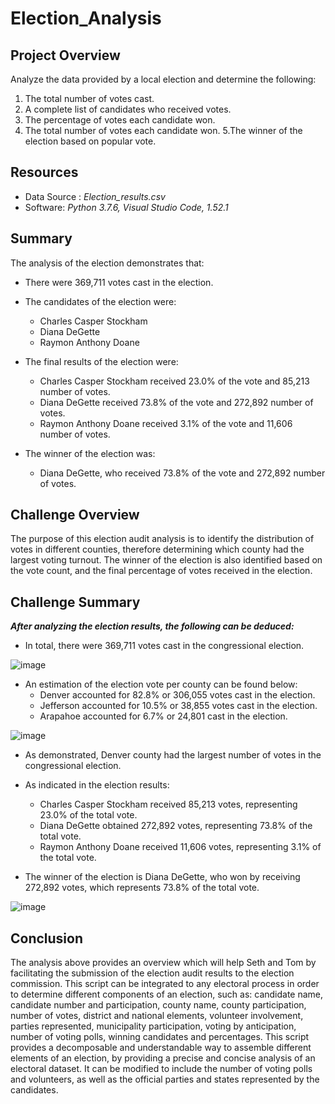 # Election_Analysis

## Project Overview

Analyze the data provided by a local election and determine the following:

1. The total number of votes cast.
2. A complete list of candidates who received votes.
3. The percentage of votes each candidate won.
4. The total number of votes each candidate won.
5.The winner of the election based on popular vote.

## Resources

- Data Source : *Election_results.csv*
- Software: *Python 3.7.6,* *Visual Studio Code, 1.52.1*

## Summary
The analysis of the election demonstrates that: 

 - There were 369,711 votes cast in the election.

 - The candidates of the election were:
    - Charles Casper Stockham
    - Diana DeGette
    - Raymon Anthony Doane
  
 - The final results of the election were:
    - Charles Casper Stockham received 23.0% of the vote and 85,213 number of votes.
    - Diana DeGette received 73.8% of the vote and 272,892 number of votes.
    - Raymon Anthony Doane received 3.1% of the vote and 11,606 number of votes.
 
 - The winner of the election was:
    - Diana DeGette, who received 73.8% of the vote and 272,892 number of votes.
    
## Challenge Overview

The purpose of this election audit analysis is to identify the distribution of votes in different counties, therefore determining which county had the largest voting turnout. The winner of the election is also identified based on the vote count, and the final percentage of votes received in the election.

## Challenge Summary

***After analyzing the election results, the following can be deduced:***

- In total, there were 369,711 votes cast in the congressional election.

![image](https://user-images.githubusercontent.com/75655852/104867634-51ff4f00-590f-11eb-936d-9502a333edd7.png)

- An estimation of the election vote per county can be found below:
   - Denver accounted for 82.8% or 306,055 votes cast in the election.
   - Jefferson accounted for 10.5% or 38,855 votes cast in the election.
   - Arapahoe accounted for 6.7% or 24,801 cast in the election.
   
![image](https://user-images.githubusercontent.com/75655852/104867731-8bd05580-590f-11eb-850e-86114c4c23c9.png)

- As demonstrated, Denver county had the largest number of votes in the congressional election.

- As indicated in the election results:

   - Charles Casper Stockham received 85,213 votes, representing 23.0% of the total vote. 
   - Diana DeGette obtained 272,892 votes, representing 73.8% of the total vote.
   - Raymon Anthony Doane received 11,606 votes, representing 3.1% of the total vote.
   
- The winner of the election is Diana DeGette, who won by receiving 272,892 votes, which represents 73.8% of the total vote.

![image](https://user-images.githubusercontent.com/75655852/104867857-d782ff00-590f-11eb-83a9-5d75c96e1eaa.png)

## Conclusion 

The analysis above provides an overview which will help Seth and Tom by facilitating the submission of the election audit results to the election commission.
This script can be integrated to any electoral process in order to determine different components of an election, such as: candidate name, candidate number and participation, county name, county participation, number of votes, district and national elements, volunteer involvement, parties represented, municipality participation, voting by anticipation, number of voting polls, winning candidates and percentages. 
This script provides a decomposable and understandable way to assemble different elements of an election, by providing a precise and concise analysis of an electoral dataset. It can be modified to include the number of voting polls and volunteers, as well as the official parties and states represented by the candidates.




